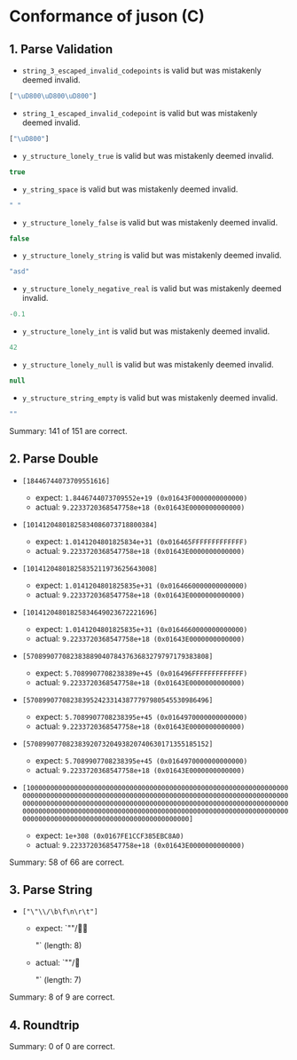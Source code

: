 # Conformance of juson (C)

## 1. Parse Validation

* `string_3_escaped_invalid_codepoints` is valid but was mistakenly deemed invalid.
~~~js
["\uD800\uD800\uD800"]
~~~

* `string_1_escaped_invalid_codepoint` is valid but was mistakenly deemed invalid.
~~~js
["\uD800"]
~~~

* `y_structure_lonely_true` is valid but was mistakenly deemed invalid.
~~~js
true
~~~

* `y_string_space` is valid but was mistakenly deemed invalid.
~~~js
" "
~~~

* `y_structure_lonely_false` is valid but was mistakenly deemed invalid.
~~~js
false
~~~

* `y_structure_lonely_string` is valid but was mistakenly deemed invalid.
~~~js
"asd"
~~~

* `y_structure_lonely_negative_real` is valid but was mistakenly deemed invalid.
~~~js
-0.1
~~~

* `y_structure_lonely_int` is valid but was mistakenly deemed invalid.
~~~js
42
~~~

* `y_structure_lonely_null` is valid but was mistakenly deemed invalid.
~~~js
null
~~~

* `y_structure_string_empty` is valid but was mistakenly deemed invalid.
~~~js
""
~~~


Summary: 141 of 151 are correct.

## 2. Parse Double

* `[18446744073709551616]`
  * expect: `1.8446744073709552e+19 (0x01643F0000000000000)`
  * actual: `9.2233720368547758e+18 (0x01643E0000000000000)`

* `[10141204801825834086073718800384]`
  * expect: `1.0141204801825834e+31 (0x016465FFFFFFFFFFFFF)`
  * actual: `9.2233720368547758e+18 (0x01643E0000000000000)`

* `[10141204801825835211973625643008]`
  * expect: `1.0141204801825835e+31 (0x0164660000000000000)`
  * actual: `9.2233720368547758e+18 (0x01643E0000000000000)`

* `[10141204801825834649023672221696]`
  * expect: `1.0141204801825835e+31 (0x0164660000000000000)`
  * actual: `9.2233720368547758e+18 (0x01643E0000000000000)`

* `[5708990770823838890407843763683279797179383808]`
  * expect: `5.7089907708238389e+45 (0x016496FFFFFFFFFFFFF)`
  * actual: `9.2233720368547758e+18 (0x01643E0000000000000)`

* `[5708990770823839524233143877797980545530986496]`
  * expect: `5.7089907708238395e+45 (0x0164970000000000000)`
  * actual: `9.2233720368547758e+18 (0x01643E0000000000000)`

* `[5708990770823839207320493820740630171355185152]`
  * expect: `5.7089907708238395e+45 (0x0164970000000000000)`
  * actual: `9.2233720368547758e+18 (0x01643E0000000000000)`

* `[100000000000000000000000000000000000000000000000000000000000000000000000000000000000000000000000000000000000000000000000000000000000000000000000000000000000000000000000000000000000000000000000000000000000000000000000000000000000000000000000000000000000000000000000000000000000000000000000000000000000000000000]`
  * expect: `1e+308 (0x0167FE1CCF385EBC8A0)`
  * actual: `9.2233720368547758e+18 (0x01643E0000000000000)`


Summary: 58 of 66 are correct.

## 3. Parse String

* `["\"\\/\b\f\n\r\t"]`
  * expect: `""\/
	"` (length: 8)
  * actual: `""\/
	"` (length: 7)


Summary: 8 of 9 are correct.

## 4. Roundtrip


Summary: 0 of 0 are correct.


